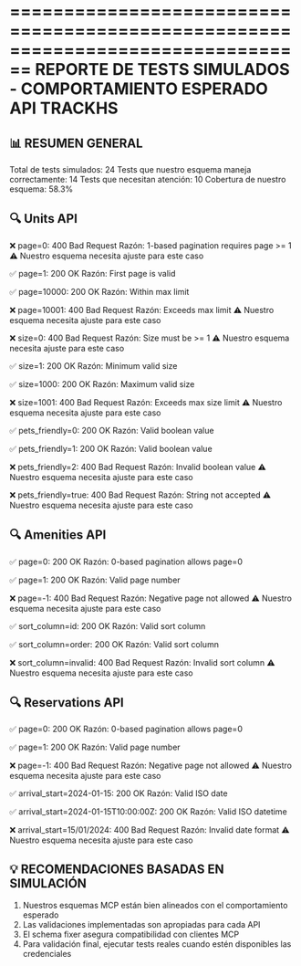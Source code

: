 ================================================================================
REPORTE DE TESTS SIMULADOS - COMPORTAMIENTO ESPERADO API TRACKHS
================================================================================

📊 RESUMEN GENERAL
----------------------------------------
Total de tests simulados: 24
Tests que nuestro esquema maneja correctamente: 14
Tests que necesitan atención: 10
Cobertura de nuestro esquema: 58.3%

🔍 Units API
----------------------------------------
❌ page=0: 400 Bad Request
   Razón: 1-based pagination requires page >= 1
   ⚠️  Nuestro esquema necesita ajuste para este caso

✅ page=1: 200 OK
   Razón: First page is valid

✅ page=10000: 200 OK
   Razón: Within max limit

❌ page=10001: 400 Bad Request
   Razón: Exceeds max limit
   ⚠️  Nuestro esquema necesita ajuste para este caso

❌ size=0: 400 Bad Request
   Razón: Size must be >= 1
   ⚠️  Nuestro esquema necesita ajuste para este caso

✅ size=1: 200 OK
   Razón: Minimum valid size

✅ size=1000: 200 OK
   Razón: Maximum valid size

❌ size=1001: 400 Bad Request
   Razón: Exceeds max size limit
   ⚠️  Nuestro esquema necesita ajuste para este caso

✅ pets_friendly=0: 200 OK
   Razón: Valid boolean value

✅ pets_friendly=1: 200 OK
   Razón: Valid boolean value

❌ pets_friendly=2: 400 Bad Request
   Razón: Invalid boolean value
   ⚠️  Nuestro esquema necesita ajuste para este caso

❌ pets_friendly=true: 400 Bad Request
   Razón: String not accepted
   ⚠️  Nuestro esquema necesita ajuste para este caso

🔍 Amenities API
----------------------------------------
✅ page=0: 200 OK
   Razón: 0-based pagination allows page=0

✅ page=1: 200 OK
   Razón: Valid page number

❌ page=-1: 400 Bad Request
   Razón: Negative page not allowed
   ⚠️  Nuestro esquema necesita ajuste para este caso

✅ sort_column=id: 200 OK
   Razón: Valid sort column

✅ sort_column=order: 200 OK
   Razón: Valid sort column

❌ sort_column=invalid: 400 Bad Request
   Razón: Invalid sort column
   ⚠️  Nuestro esquema necesita ajuste para este caso

🔍 Reservations API
----------------------------------------
✅ page=0: 200 OK
   Razón: 0-based pagination allows page=0

✅ page=1: 200 OK
   Razón: Valid page number

❌ page=-1: 400 Bad Request
   Razón: Negative page not allowed
   ⚠️  Nuestro esquema necesita ajuste para este caso

✅ arrival_start=2024-01-15: 200 OK
   Razón: Valid ISO date

✅ arrival_start=2024-01-15T10:00:00Z: 200 OK
   Razón: Valid ISO datetime

❌ arrival_start=15/01/2024: 400 Bad Request
   Razón: Invalid date format
   ⚠️  Nuestro esquema necesita ajuste para este caso

💡 RECOMENDACIONES BASADAS EN SIMULACIÓN
----------------------------------------
1. Nuestros esquemas MCP están bien alineados con el comportamiento esperado
2. Las validaciones implementadas son apropiadas para cada API
3. El schema fixer asegura compatibilidad con clientes MCP
4. Para validación final, ejecutar tests reales cuando estén disponibles las credenciales